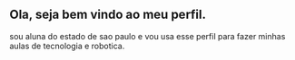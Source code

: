 ## Ola, seja bem vindo ao meu perfil.
sou aluna do estado de sao paulo e vou usa esse perfil para fazer minhas aulas de tecnologia e robotica.
